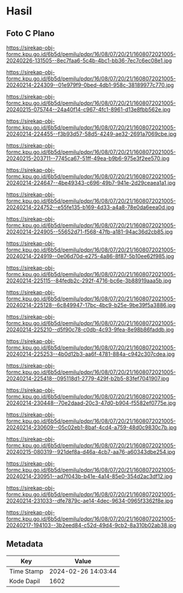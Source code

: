 # Hasil

## Foto C Plano

https://sirekap-obj-formc.kpu.go.id/6b5d/pemilu/pdpr/16/08/07/20/21/1608072021005-20240226-131505--8ec7faa6-5c4b-4bc1-bb36-7ec7c6ec08e1.jpg

https://sirekap-obj-formc.kpu.go.id/6b5d/pemilu/pdpr/16/08/07/20/21/1608072021005-20240214-224309--01e979f9-0bed-4db1-958c-38189977c770.jpg

https://sirekap-obj-formc.kpu.go.id/6b5d/pemilu/pdpr/16/08/07/20/21/1608072021005-20240215-075744--24a40f14-c967-4fc1-8961-d13e8fbb562e.jpg

https://sirekap-obj-formc.kpu.go.id/6b5d/pemilu/pdpr/16/08/07/20/21/1608072021005-20240214-224455--f3b93d57-58d5-4249-ae32-2691a7069cbe.jpg

https://sirekap-obj-formc.kpu.go.id/6b5d/pemilu/pdpr/16/08/07/20/21/1608072021005-20240215-203711--7745ca67-51ff-49ea-b9b6-975e3f2ee570.jpg

https://sirekap-obj-formc.kpu.go.id/6b5d/pemilu/pdpr/16/08/07/20/21/1608072021005-20240214-224647--4be49343-c696-49b7-941e-2d29ceaea1a1.jpg

https://sirekap-obj-formc.kpu.go.id/6b5d/pemilu/pdpr/16/08/07/20/21/1608072021005-20240214-224752--e55fe135-b169-4d33-a4a8-78e0da6eea0d.jpg

https://sirekap-obj-formc.kpu.go.id/6b5d/pemilu/pdpr/16/08/07/20/21/1608072021005-20240214-224905--55652d71-f568-47fb-a181-94ac36d2cb85.jpg

https://sirekap-obj-formc.kpu.go.id/6b5d/pemilu/pdpr/16/08/07/20/21/1608072021005-20240214-224919--0e06d70d-e275-4a86-8f87-5b10ee62f985.jpg

https://sirekap-obj-formc.kpu.go.id/6b5d/pemilu/pdpr/16/08/07/20/21/1608072021005-20240214-225115--84fedb2c-292f-4716-bc6e-3b88919aaa5b.jpg

https://sirekap-obj-formc.kpu.go.id/6b5d/pemilu/pdpr/16/08/07/20/21/1608072021005-20240214-225128--6c849947-17bc-4bc9-b25e-9be39f5a3886.jpg

https://sirekap-obj-formc.kpu.go.id/6b5d/pemilu/pdpr/16/08/07/20/21/1608072021005-20240214-225210--d5f90c78-c0db-4c93-9fea-8e98b86faddb.jpg

https://sirekap-obj-formc.kpu.go.id/6b5d/pemilu/pdpr/16/08/07/20/21/1608072021005-20240214-225253--4b0d12b3-aa6f-4781-884a-c942c307cdea.jpg

https://sirekap-obj-formc.kpu.go.id/6b5d/pemilu/pdpr/16/08/07/20/21/1608072021005-20240214-225418--095118d1-2779-429f-b2b5-83fef7041907.jpg

https://sirekap-obj-formc.kpu.go.id/6b5d/pemilu/pdpr/16/08/07/20/21/1608072021005-20240214-230448--70e2daad-20c3-47d0-b904-f5582ef0775e.jpg

https://sirekap-obj-formc.kpu.go.id/6b5d/pemilu/pdpr/16/08/07/20/21/1608072021005-20240214-230609--05c02eb1-8baf-4cd4-a759-48d0c9830c7b.jpg

https://sirekap-obj-formc.kpu.go.id/6b5d/pemilu/pdpr/16/08/07/20/21/1608072021005-20240215-080319--921def8a-d46a-4cb7-aa76-a60343dbe254.jpg

https://sirekap-obj-formc.kpu.go.id/6b5d/pemilu/pdpr/16/08/07/20/21/1608072021005-20240214-230951--ad7f043b-b41e-4a14-85e0-354d2ac3df12.jpg

https://sirekap-obj-formc.kpu.go.id/6b5d/pemilu/pdpr/16/08/07/20/21/1608072021005-20240214-231033--dfe7879c-ae14-4dec-9634-0965f3362f8e.jpg

https://sirekap-obj-formc.kpu.go.id/6b5d/pemilu/pdpr/16/08/07/20/21/1608072021005-20240217-194103--3b2eed84-c52d-49d4-9cb2-8a310b02ab38.jpg


## Metadata

| Key        | Value               |
| ---------- | ------------------- |
| Time Stamp | 2024-02-26 14:03:44 |
| Kode Dapil | 1602                |



